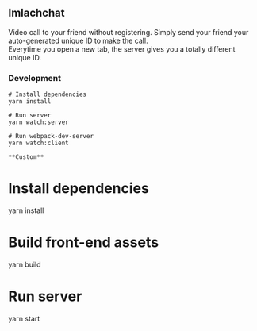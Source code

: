## Imlachchat
  
Video call to your friend without registering. 
Simply send your friend your auto-generated unique ID to make the call.  
Everytime you open a new tab, the server gives you a totally different unique ID.

### Development

```
# Install dependencies
yarn install

# Run server
yarn watch:server

# Run webpack-dev-server
yarn watch:client

**Custom**
```
# Install dependencies
yarn install

# Build front-end assets
yarn build

# Run server
yarn start
```
